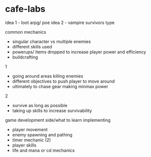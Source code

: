 # cafe-labs
idea 1 - loot arpg/ poe
idea 2 - vampire survivors type 

common mechanics
- singular character vs multiple enemies
- different skills used
- powerups/ items dropped to increase player power and efficiency
- buildcrafting 

1
- going around areas killing enemies
- different objectives to push player to move around
- ultimately to chase gear making minmax power

2
- survive as long as possible
- taking up skills to increase survivability

game development side/what to learn implementing
- player movement
- enemy spawning and pathing
- timer mechanic (2)
- player skills
- life and mana or cd mechanics
